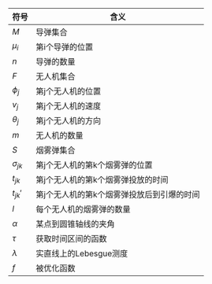| 符号            | 含义                     |
|---------------|------------------------| 
| $M$           | 导弹集合                   |
| $\mu_i$       | 第i个导弹的位置               | 
| $n$           | 导弹的数量                  | 
| $F$           | 无人机集合                  |
| $\phi_j$      | 第j个无人机的位置              | 
| $v_j$         | 第j个无人机的速度              | 
| $\theta_j$    | 第j个无人机的方向              | 
| $m$           | 无人机的数量                 | 
| $S$           | 烟雾弹集合                  |
| $\sigma_{jk}$ | 第j个无人机的第k个烟雾弹的位置       | 
| $t_{jk}$      | 第j个无人机的第k个烟雾弹投放的时间     | 
| $t_{jk}'$     | 第j个无人机的第k个烟雾弹投放后到引爆的时间 | 
| $l$           | 每个无人机的烟雾弹的数量           | 
| $\alpha$      | 某点到圆锥轴线的夹角             | 
| $\tau$        | 获取时间区间的函数              | 
| $\lambda$     | 实直线上的Lebesgue测度        | 
| $f$           | 被优化函数                  | 

